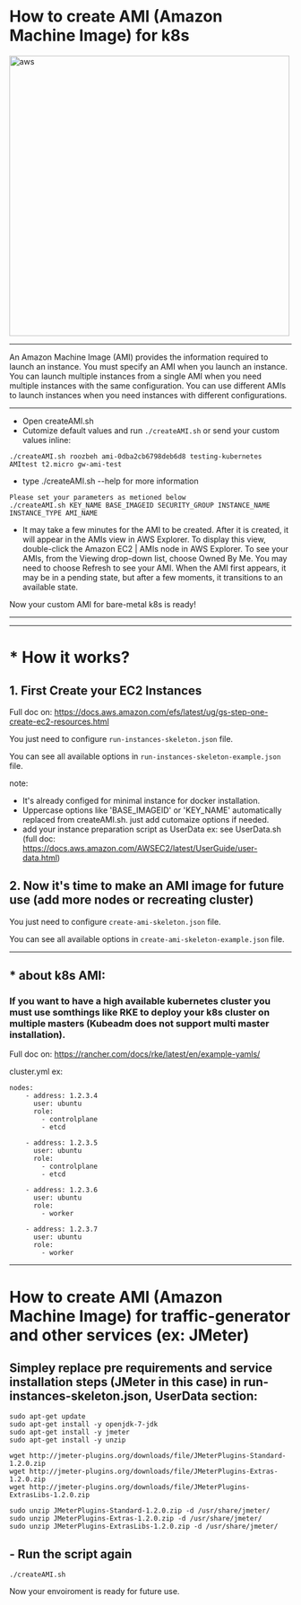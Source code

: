 # How to create AMI (Amazon Machine Image) for k8s

<img src="https://d39w7f4ix9f5s9.cloudfront.net/dims4/default/f41a71b/2147483647/strip/true/crop/1200x542+0+44/resize/1440x650!/quality/90/?url=http%3A%2F%2Famazon-blogs-brightspot.s3.amazonaws.com%2F40%2Fb0%2F16d665224675bf7ecf4431d1e9ca%2Faws-logo-smile-1200x630.png" alt="aws" width="500"/>

_____

An Amazon Machine Image (AMI) provides the information required to launch an instance. You must specify an AMI when you launch an instance. You can launch multiple instances from a single AMI when you need multiple instances with the same configuration. You can use different AMIs to launch instances when you need instances with different configurations.

_____

- Open createAMI.sh
- Cutomize default values and run ```./createAMI.sh``` or send your custom values inline:
```
./createAMI.sh roozbeh ami-0dba2cb6798deb6d8 testing-kubernetes AMItest t2.micro gw-ami-test
```

- type ./createAMI.sh --help for more information

```
Please set your parameters as metioned below
./createAMI.sh KEY_NAME BASE_IMAGEID SECURITY_GROUP INSTANCE_NAME INSTANCE_TYPE AMI_NAME
```

- It may take a few minutes for the AMI to be created. After it is created, it will appear in the AMIs view in AWS Explorer. To display this view, double-click the Amazon EC2 | AMIs node in AWS Explorer. To see your AMIs, from the Viewing drop-down list, choose Owned By Me. You may need to choose Refresh to see your AMI. When the AMI first appears, it may be in a pending state, but after a few moments, it transitions to an available state.

Now your custom AMI for bare-metal k8s is ready!
_____
_____
# * How it works?
## 1. First Create your EC2 Instances

Full doc on: https://docs.aws.amazon.com/efs/latest/ug/gs-step-one-create-ec2-resources.html

You just need to configure ```run-instances-skeleton.json``` file.

You can see all available options in ```run-instances-skeleton-example.json``` file.

note:
  - It's already configed for minimal instance for docker installation.
  - Uppercase options like 'BASE_IMAGEID' or 'KEY_NAME' automatically replaced from createAMI.sh. just add cutomaize options if needed.
  - add your instance preparation script as UserData ex: see UserData.sh (full doc: https://docs.aws.amazon.com/AWSEC2/latest/UserGuide/user-data.html)

## 2. Now it's time to make an AMI image for future use (add more nodes or recreating cluster)

You just need to configure ```create-ami-skeleton.json``` file.

You can see all available options in ```create-ami-skeleton-example.json``` file.

_____


## * about k8s AMI:
### If you want to have a high available kubernetes cluster you must use somthings like RKE to deploy your k8s cluster on multiple masters (Kubeadm does not support multi master installation).

Full doc on: https://rancher.com/docs/rke/latest/en/example-yamls/

cluster.yml ex:

```
nodes:
    - address: 1.2.3.4
      user: ubuntu
      role:
        - controlplane
        - etcd
    
    - address: 1.2.3.5
      user: ubuntu
      role:
        - controlplane
        - etcd
    
    - address: 1.2.3.6
      user: ubuntu
      role:
        - worker

    - address: 1.2.3.7
      user: ubuntu
      role:
        - worker
```

_____


# How to create AMI (Amazon Machine Image) for traffic-generator and other services (ex: JMeter)

## Simpley replace pre requirements and service installation steps (JMeter in this case) in run-instances-skeleton.json, UserData section:

```
sudo apt-get update
sudo apt-get install -y openjdk-7-jdk
sudo apt-get install -y jmeter
sudo apt-get install -y unzip

wget http://jmeter-plugins.org/downloads/file/JMeterPlugins-Standard-1.2.0.zip
wget http://jmeter-plugins.org/downloads/file/JMeterPlugins-Extras-1.2.0.zip
wget http://jmeter-plugins.org/downloads/file/JMeterPlugins-ExtrasLibs-1.2.0.zip

sudo unzip JMeterPlugins-Standard-1.2.0.zip -d /usr/share/jmeter/
sudo unzip JMeterPlugins-Extras-1.2.0.zip -d /usr/share/jmeter/
sudo unzip JMeterPlugins-ExtrasLibs-1.2.0.zip -d /usr/share/jmeter/

```

## - Run the script again
```
./createAMI.sh
```

Now your envoiroment is ready for future use.

